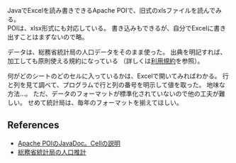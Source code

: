JavaでExcelを読み書きできるApache POIで、旧式のxlsファイルを読んでみる。  
POIは、xlsx形式にも対応している。
書き込みもできるが、自分でExcelに書き出すことはまずないので略。

データは、総務省統計局の人口データをそのまま使った。
出典を明記すれば、加工しても原則使える規約になっている
（詳しくは[利用規約](http://www.stat.go.jp/info/riyou.htm)を参照）。

何がどのシートのどのセルに入っているかは、Excelで開いてみればわかる。
行と列を見て調べて、プログラムで行と列の番号を明示して値を取った。
地味な方法…。
ただ、データのフォーマットが標準化されていないので他の工夫が難しい。
せめて統計局は、毎年のフォーマットを揃えてほしい。

## References
- [Apache POIのJavaDoc。Cellの説明](https://poi.apache.org/apidocs/org/apache/poi/ss/usermodel/Cell.html)
- [総務省統計局の人口推計](http://www.stat.go.jp/data/jinsui/2.htm#monthly)
